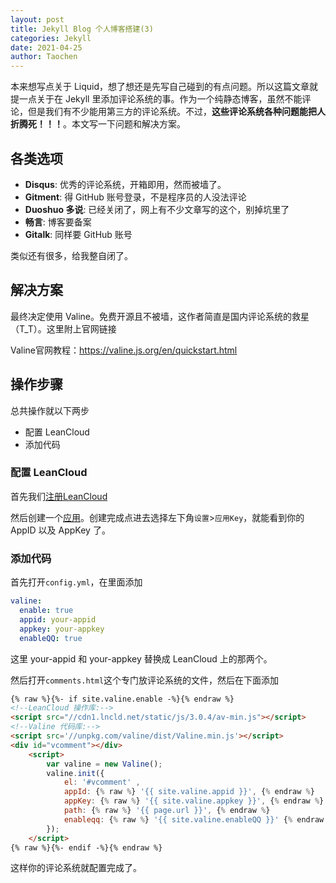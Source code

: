 ```yaml
---
layout: post
title: Jekyll Blog 个人博客搭建(3)
categories: Jekyll
date: 2021-04-25
author: Taochen
---
```


本来想写点关于 Liquid，想了想还是先写自己碰到的有点问题。所以这篇文章就提一点关于在 Jekyll 里添加评论系统的事。作为一个纯静态博客，虽然不能评论，但是我们有不少能用第三方的评论系统。不过，**这些评论系统各种问题能把人折腾死！！！**。本文写一下问题和解决方案。

## 各类选项

* **Disqus**: 优秀的评论系统，开箱即用，然而被墙了。
* **Gitment**: 得 GitHub 账号登录，不是程序员的人没法评论
* **Duoshuo 多说**: 已经关闭了，网上有不少文章写的这个，别掉坑里了
* **畅言**: 博客要备案
* **Gitalk**: 同样要 GitHub 账号

类似还有很多，给我整自闭了。

## 解决方案

最终决定使用 Valine。免费开源且不被墙，这作者简直是国内评论系统的救星（T_T）。这里附上官网链接

Valine官网教程：<https://valine.js.org/en/quickstart.html>

## 操作步骤

总共操作就以下两步

* 配置 LeanCloud
* 添加代码

### 配置 LeanCloud

首先我们[注册LeanCloud](https://leancloud.cn/dashboard/login.html#/signup)

然后创建一个[应用](https://leancloud.cn/dashboard/applist.html#/newapp)。创建完成点进去选择左下角```设置```>```应用Key```，就能看到你的 AppID 以及 AppKey 了。

### 添加代码

首先打开```config.yml```，在里面添加

``` yml
valine: 
  enable: true
  appid: your-appid
  appkey: your-appkey
  enableQQ: true
```

这里 your-appid 和 your-appkey 替换成 LeanCloud 上的那两个。

然后打开```comments.html```这个专门放评论系统的文件，然后在下面添加

``` html
{% raw %}{%- if site.valine.enable -%}{% endraw %}
<!--LeanCloud 操作库:-->
<script src="//cdn1.lncld.net/static/js/3.0.4/av-min.js"></script>
<!--Valine 代码库:-->
<script src='//unpkg.com/valine/dist/Valine.min.js'></script>
<div id="vcomment"></div>
    <script>
        var valine = new Valine();
        valine.init({
            el: '#vcomment' ,
            appId: {% raw %} '{{ site.valine.appid }}', {% endraw %}
            appKey: {% raw %} '{{ site.valine.appkey }}', {% endraw %}
            path: {% raw %} '{{ page.url }}', {% endraw %}
            enableqq: {% raw %} '{{ site.valine.enableQQ }}' {% endraw %}
        });
    </script>
{% raw %}{%- endif -%}{% endraw %}
```

这样你的评论系统就配置完成了。






